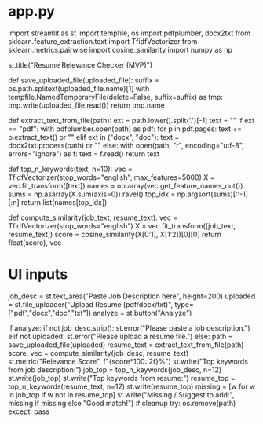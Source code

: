 # app.py
import streamlit as st
import tempfile, os
import pdfplumber, docx2txt
from sklearn.feature_extraction.text import TfidfVectorizer
from sklearn.metrics.pairwise import cosine_similarity
import numpy as np

st.title("Resume Relevance Checker (MVP)")

def save_uploaded_file(uploaded_file):
    suffix = os.path.splitext(uploaded_file.name)[1]
    with tempfile.NamedTemporaryFile(delete=False, suffix=suffix) as tmp:
        tmp.write(uploaded_file.read())
        return tmp.name

def extract_text_from_file(path):
    ext = path.lower().split('.')[-1]
    text = ""
    if ext == "pdf":
        with pdfplumber.open(path) as pdf:
            for p in pdf.pages:
                text += p.extract_text() or ""
    elif ext in ("docx", "doc"):
        text = docx2txt.process(path) or ""
    else:
        with open(path, "r", encoding="utf-8", errors="ignore") as f:
            text = f.read()
    return text

def top_n_keywords(text, n=10):
    vec = TfidfVectorizer(stop_words="english", max_features=5000)
    X = vec.fit_transform([text])
    names = np.array(vec.get_feature_names_out())
    sums = np.asarray(X.sum(axis=0)).ravel()
    top_idx = np.argsort(sums)[::-1][:n]
    return list(names[top_idx])

def compute_similarity(job_text, resume_text):
    vec = TfidfVectorizer(stop_words="english")
    X = vec.fit_transform([job_text, resume_text])
    score = cosine_similarity(X[0:1], X[1:2])[0][0]
    return float(score), vec

# UI inputs
job_desc = st.text_area("Paste Job Description here", height=200)
uploaded = st.file_uploader("Upload Resume (pdf/docx/txt)", type=["pdf","docx","doc","txt"])
analyze = st.button("Analyze")

if analyze:
    if not job_desc.strip():
        st.error("Please paste a job description.")
    elif not uploaded:
        st.error("Please upload a resume file.")
    else:
        path = save_uploaded_file(uploaded)
        resume_text = extract_text_from_file(path)
        score, vec = compute_similarity(job_desc, resume_text)
        st.metric("Relevance Score", f"{score*100:.2f}%")
        st.write("Top keywords from job description:")
        job_top = top_n_keywords(job_desc, n=12)
        st.write(job_top)
        st.write("Top keywords from resume:")
        resume_top = top_n_keywords(resume_text, n=12)
        st.write(resume_top)
        missing = [w for w in job_top if w not in resume_top]
        st.write("Missing / Suggest to add:", missing if missing else "Good match!")
        # cleanup
        try:
            os.remove(path)
        except:
            pass
